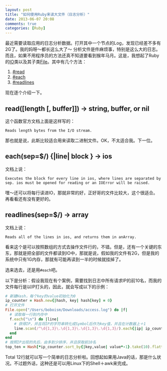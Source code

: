 ```yaml
---
layout: post
title: "如何使用Ruby来读大文件（日志分析）"
date: 2013-06-07 20:08
comments: true
categories: [Ruby]
---
```


最近需要读取应用的日志分析数据。打开其中一个节点的Log，发现已经差不多有2G了。我的妈呀～都长这么大了～
分析文件是件麻烦事，特别是这么大的日志。而且，如果不用程序员的方法还真不知道要看到猴年马月。这是，我想起了Ruby的[IO](http://ruby-doc.org/core-1.9.3/IO.html)类以及其子类[File](http://ruby-doc.org/core-1.9.3/File.html)。其中有几个方法：

1. [#read](http://ruby-doc.org/core-1.9.3/IO.html#method-i-read)
2. [#each](http://ruby-doc.org/core-1.9.3/IO.html#method-i-each)
3. [#readlines](http://ruby-doc.org/core-1.9.3/IO.html#method-i-readlines)

现在逐个介绍一下。

## read([length [, buffer]]) → string, buffer, or nil

这个函数官方文档上面是这样写的：
``` 
Reads length bytes from the I/O stream.
```
那也就是说，此斯比较适合用来读取二进制文件。OK，不太适合我。下一位。

## each(sep=$/) {|line| block } → ios
文档上说：
``` 
Executes the block for every line in ios, where lines are separated by sep. ios must be opened for reading or an IOError will be raised.
```
嘿～还可以将每行读进IO，那就非常的好，正好哥的文件比较大，这个很适合。再看看还有没有更好的。

## readlines(sep=$/) → array
文档上说：
``` 
Reads all of the lines in ios, and returns them in anArray. 
```
看来这个是可以按照数组的方式去操作文件行的，不错。但是，还有一个关键的东东，那就是把全部的文件都读到IO中，那就是说，假如我的文件有2G，但是我的系统中只有1G内存，那就有可能再读到一半的时候就挂掉了。

选来选去，还是用```#each```吧。

以下是分析：假设我现在有个案例，需要找到日志中所有请求IP的前10名，而我的文件每行是以IP打头的，因此，就会写成以下的示例：

``` ruby 案例
# 新建Hash，每个key的value初始化为0
ip_counter = Hash.new{|hash, key| hash[key] = 0}
# 打开文件
File.open("/Users/boboism/Downloads/access.log") do |f|
  # 读取每一行到内存中
  f.each("\n") do |line|
    # 获得IP，并且将IP的字符串转化成Symbol后作为key值，并且在计数器上＋1 
    line.scan(/^\d{1,3}\.\d{1,3}\.\d{1,3}\.\d{1,3}/).each{|ip| ip_counter[ip.to_sym] += 1}
  end
end
# 按照IP出现的先后，由多到少排序，并且获取前10名
top_ten = Hash[*ip_counter.sort_by{|key,value| value*-1}.take(10).flatten]
```

Total 12行就可以写一个简单的日志分析啦。回想起如果用Java的话，那是什么状况。不过题外话，这种还是可以用Linux下的Shell＋awk来完成。
